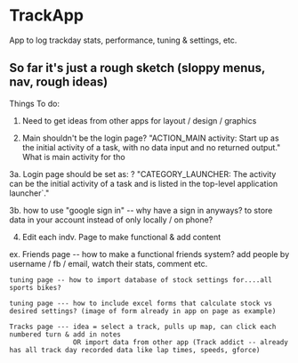 # TrackApp
App to log trackday stats, performance, tuning &amp; settings, etc.

So far it's just a rough sketch (sloppy menus, nav, rough ideas)
----------------------------------------------------------------------------------------------------------------------------------------
Things To do:
1. Need to get ideas from other apps for layout / design / graphics

2. Main shouldn't be the login page?
  "ACTION_MAIN activity: Start up as the initial activity of a task, with no data input and no returned output."
  What is main activity for tho

3a. Login page should be set as: ?
    "CATEGORY_LAUNCHER: The activity can be the initial activity of a task and is listed in the top-level application launcher`."
  
  3b. how to use "google sign in" -- why have a sign in anyways? to store data in your account instead of only locally / on phone?

4. Edit each indv. Page to make functional & add content

ex. Friends page -- how to make a functional friends system? add people by username / fb / email, watch their stats, comment etc.
    
    tuning page -- how to import database of stock settings for....all sports bikes?
    
    tuning page --- how to include excel forms that calculate stock vs desired settings? (image of form already in app on page as example)
    
    Tracks page --- idea = select a track, pulls up map, can click each numbered turn & add in notes
                    OR import data from other app (Track addict -- already has all track day recorded data like lap times, speeds, gforce)
